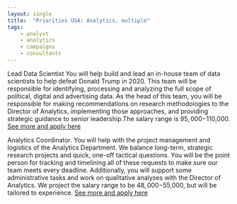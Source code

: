 ```yaml
---
layout: single
title:  "Priorities USA: Analytics, multiple"
tags: 
    - analyst
    - analytics
    - campaigns
    - consultants
---
```


Lead Data Scientist 
You will help build and lead an in-house team of data scientists to help defeat Donald Trump in 2020. This team will be responsible for identifying, processing and analyzing the full scope of political, digital and advertising data. As the head of this team, you will be responsible for making recommendations on research methodologies to the Director of Analytics, implementing those approaches, and providing strategic guidance to senior leadership.The salary range is $95,000-$110,000. 
[See more and apply here](https://jobs.lever.co/priorities/01f98000-1e24-4d77-8a2c-77efe8adc0f9)

Analytics Coordinator. 
You will help with the project management and logistics of the Analytics Department. We balance long-term, strategic research projects and quick, one-off tactical questions. You will be the point person for tracking and timelining all of these requests to make sure our team meets every deadline. Additionally, you will support some administrative tasks and work on qualitative analyses with the Director of Analytics. We project the salary range to be $48,000-$55,000, but will be tailored to experience.
[See more and apply here](https://jobs.lever.co/priorities/810054c0-dabd-4af0-8ac2-a3b60d481934)
